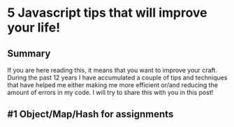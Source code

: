 # 5 Javascript tips that will improve your life!

## Summary

If you are here reading this, it means that you want to improve your craft. During the past 12 years I have accumulated a couple of tips and techniques that have helped me either making me more efficient or/and reducing the amount of errors in my code. I will try to share this with you in this post!

## #1 Object/Map/Hash for assignments
